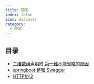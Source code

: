 ```yaml
---
title: 随笔
index: false
icon: discover
category:
  - 随笔
---
```


## 目录

- [二维数组声明时,第一维不能省略的原因](./1.md)
- [springboot 整和 Swagger](./2.md)
- [HTTP协议](./3.md)
